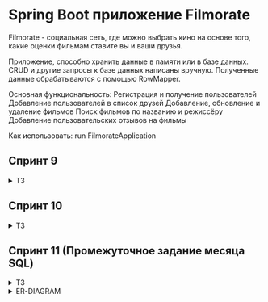 # Spring Boot приложение Filmorate

Filmorate - социальная сеть, где можно выбрать кино на основе того, какие оценки фильмам ставите вы и ваши друзья. 

Приложение, способно хранить данные в памяти или в базе данных. CRUD и другие запросы к базе данных написаны вручную. Полученные данные обрабатываются с помощью RowMapper.

Основная функциональность:
Регистрация и получение пользователей
Добавление пользователей в список друзей
Добавление, обновление и удаление фильмов
Поиск фильмов по названию и режиссёру
Добавление пользовательских отзывов на фильмы

Как использовать:
run FilmorateApplication

## Спринт 9
<details> <summary> ТЗ </summary>
В репозитории создайте ветку: controllers-films-users. 
Разработку решения для первого спринта нужно вести в ней.
Создайте заготовку проекта с помощью Spring Initializr.

### Модели данных
Создайте пакет model. Добавьте в него два класса — Film и User. Это классы — модели данных приложения.  
У model.Film должны быть следующие свойства:
- целочисленный идентификатор — id;
- название — name;
- описание — description;
- дата релиза — releaseDate;
- продолжительность фильма — duration.

Свойства model.User:
- целочисленный идентификатор — id;
- электронная почта — email;
- логин пользователя — login;
- имя для отображения — name;
- дата рождения — birthday.
-
### Хранение данных
Сейчас данные можно хранить в памяти приложения.
Для этого используйте контроллер.

### REST-контроллеры
Создайте два класса-контроллера. FilmController будет обслуживать фильмы, а UserController — пользователей.
Убедитесь, что созданные контроллеры соответствуют правилам REST.  
Добавьте в классы-контроллеры эндпоинты с подходящим типом запроса для каждого из случаев.

Для FilmController:
- добавление фильма;
- обновление фильма;
- получение всех фильмов.

Для UserController:
- создание пользователя;
- обновление пользователя;
- получение списка всех пользователей.

Эндпоинты для создания и обновления данных должны также вернуть созданную или изменённую сущность.

### Валидация
Проверьте данные, которые приходят в запросе на добавление нового фильма или пользователя. Эти данные должны соответствовать определённым критериям.   
Для Film:
- название не может быть пустым;
- максимальная длина описания — 200 символов;
- дата релиза — не раньше 28 декабря 1895 года;
- продолжительность фильма должна быть положительной.

Для User:
- электронная почта не может быть пустой и должна содержать символ @;
- логин не может быть пустым и содержать пробелы;
- имя для отображения может быть пустым — в таком случае будет использован логин;
- дата рождения не может быть в будущем.

### Логирование
Добавьте логирование для операций, которые изменяют сущности — добавляют и обновляют их.
Также логируйте причины ошибок — например, если валидация не пройдена.

### Тестирование
Добавьте тесты для валидации. Убедитесь, что она работает на граничных условиях.
</details>

## Спринт 10
<details> <summary> ТЗ </summary>  

### Наводим порядок в репозитории
Для начала убедитесь в том, что ваша работа за предыдущий спринт слита с главной веткой main.
Создайте новую ветку, которая будет называться add-friends-likes.

### Архитектура
Начнём с переработки архитектуры. Сейчас вся логика приложения спрятана в контроллерах — изменим это.
Вынесите хранение данных о фильмах и пользователях в отдельные классы.
Назовём их «хранилищами» (англ. storage) — так будет сразу понятно, что они делают.
- Создайте интерфейсы FilmStorage и UserStorage, в которых будут определены методы добавления, удаления и модификации объектов.
- Создайте классы InMemoryFilmStorage и InMemoryUserStorage, имплементирующие новые интерфейсы, и перенесите туда всю логику хранения, обновления и поиска объектов.
- Добавьте к InMemoryFilmStorage и InMemoryUserStorage аннотацию @Component, чтобы впоследствии пользоваться внедрением зависимостей и передавать хранилища сервисам.

### Новая логика
Пока у приложения нет никакой бизнес-логики, кроме валидации сущностей.
Обеспечим возможность пользователям добавлять друг друга в друзья и ставить фильмам лайки.
- Создайте UserService, который будет отвечать за такие операции с пользователями, как добавление в друзья, удаление из друзей, вывод списка общих друзей.
  Пока пользователям не надо одобрять заявки в друзья — добавляем сразу.
  То есть если Лена стала другом Саши, то это значит, что Саша теперь друг Лены.
- Создайте FilmService, который будет отвечать за операции с фильмами, — добавление и удаление лайка, вывод 10 наиболее популярных фильмов по количеству лайков.
  Пусть пока каждый пользователь может поставить лайк фильму только один раз.
- Добавьте к ним аннотацию @Service — тогда к ним можно будет получить доступ из контроллера.


### Зависимости
Переделайте код в контроллерах, сервисах и хранилищах под использование внедрения зависимостей.
- Используйте аннотации @Service, @Component, @Autowired. Внедряйте зависимости через конструкторы классов.
- Классы-сервисы должны иметь доступ к классам-хранилищам.
  Убедитесь, что сервисы зависят от интерфейсов классов-хранилищ, а не их реализаций.
  Таким образом в будущем будет проще добавлять и использовать новые реализации с другим типом хранения данных.
- Сервисы должны быть внедрены в соответствующие контроллеры.

### Полный REST
Дальше стоит заняться контроллерами и довести API до соответствия REST.
- С помощью аннотации @PathVariable добавьте возможность получать каждый фильм и данные о пользователях по их уникальному идентификатору:
  GET .../users/{id}.
- Добавьте методы, позволяющие пользователям добавлять друг друга в друзья, получать список общих друзей и лайкать фильмы.
  Проверьте, что все они работают корректно.
    - PUT /users/{id}/friends/{friendId} — добавление в друзья.
    - DELETE /users/{id}/friends/{friendId} — удаление из друзей.
    - GET /users/{id}/friends — возвращаем список пользователей, являющихся его друзьями.
    - GET /users/{id}/friends/common/{otherId} — список друзей, общих с другим пользователем.
    - PUT /films/{id}/like/{userId} — пользователь ставит лайк фильму.
    - DELETE /films/{id}/like/{userId} — пользователь удаляет лайк.
    - GET /films/popular?count={count} — возвращает список из первых count фильмов по количеству лайков.
      Если значение параметра count не задано, верните первые 10.
- Убедитесь, что ваше приложение возвращает корректные HTTP-коды.
    - 400 — если ошибка валидации: ValidationException;
    - 404 — для всех ситуаций, если искомый объект не найден;
    - 500 — если возникло исключение.

### Тестирование
Убедитесь, что приложение работает, — протестируйте его с помощью Postman: postman.json.
</details>

## Спринт 11 (Промежуточное задание месяца SQL)
<details> <summary> ТЗ </summary>  

### Задание для взаимопроверки
В этом задании вы будете проектировать базу данных для проекта, основываясь на уже существующей функциональности.
Вносить какие-либо изменения в код не потребуется.  
Готовое решение отправьте своему партнёру по взаимопроверке из группы.

### Загрузите решение
Начните с загрузки файла с решением в ваш репозиторий на GitHub.

### Доработка модели
Прежде чем приступить к созданию схемы базы данных, нужно доработать модель приложения.
Сейчас сущности, с которыми работает Filmorate, имеют недостаточно полей, чтобы получилось создать полноценную базу.
Исправим это!

#### Film
1. Добавьте новое свойство — «жанр». У фильма может быть сразу несколько жанров, а у поля — несколько значений. Например, таких:
- Комедия.
- Драма.
- Мультфильм.
- Триллер.
- Документальный.
- Боевик.

2. Ещё одно свойство — рейтинг Ассоциации кинокомпаний (англ. Motion Picture Association, сокращённо МРА). Эта оценка определяет возрастное ограничение для фильма. Значения могут быть следующими:
- G — у фильма нет возрастных ограничений,
- PG — детям рекомендуется смотреть фильм с родителями,
- PG-13 — детям до 13 лет просмотр не желателен,
- R — лицам до 17 лет просматривать фильм можно только в присутствии взрослого,
- NC-17 — лицам до 18 лет просмотр запрещён.

#### User
1. Добавьте статус для связи «дружба» между двумя пользователями:
2. неподтверждённая — когда один пользователь отправил запрос на добавление другого пользователя в друзья,
3. подтверждённая — когда второй пользователь согласился на добавление.

### Создание схемы базы данных
Начните с таблиц для хранения пользователей и фильмов. При проектировании помните о том, что:
- Каждый столбец таблицы должен содержать только одно значение. Хранить массивы значений или вложенные записи в столбцах нельзя.
- Все неключевые атрибуты должны однозначно определяться ключом.
- Все неключевые атрибуты должны зависеть только от первичного ключа, а не от других неключевых атрибутов.
- База данных должна поддерживать бизнес-логику, предусмотренную в приложении. Подумайте о том, как будет происходить получение всех фильмов, пользователей.
  А как — топ N наиболее популярных фильмов. Или список общих друзей с другим пользователем.

Теперь нарисуйте схему базы данных.

### Последние штрихи
Прежде чем отправлять получившуюся схему на проверку:
1. Скачайте диаграмму в виде картинки и добавьте в репозиторий. Убедитесь, что на изображении чётко виден текст.
2. Добавьте в файл README.md ссылку на файл диаграммы.
   Если использовать разметку markdown, то схему будет видно непосредственно в README.md.
3. Там же напишите небольшое пояснение к схеме: приложите примеры запросов для основных операций вашего приложения.
</details>  

<details> <summary> ER-DIAGRAM </summary> 

![ER-diagram](er_diagram.png)

В таблицах FRIENDS, LIKES, FILM_GENRES первичные ключи
составные.

Примеры запросов:

1. Получение количества лайков у фильма с ID = 1:  
   SELECT film_id,  
   COUNT(user_id) AS all_likes  
   FROM likes  
   WHERE film_id = 1  
   GROUP BY film_id;


2. Получение наименования и описания фильма с ID = 1:  
   SELECT name AS film_name,  
   description AS film_description  
   FROM films  
   WHERE film_id = 1;
</details> 
